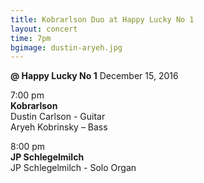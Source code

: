 ```yaml
---
title: Kobrarlson Duo at Happy Lucky No 1
layout: concert
time: 7pm
bgimage: dustin-aryeh.jpg
---
```

**@ Happy Lucky No 1**
December 15, 2016 

7:00 pm  
**Kobrarlson**  
Dustin Carlson - Guitar  
Aryeh Kobrinsky – Bass  

8:00 pm  
**JP Schlegelmilch**  
JP Schlegelmilch - Solo Organ   
